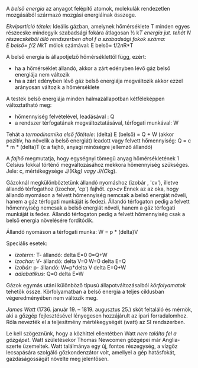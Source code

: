 A *belső energia* az anyagot felépítő atomok, molekulák rendezetlen mozgásából származó mozgási energiáinak összege. 

*Ekvipartíció tétele:*
Ideális gázban, amelynek hőmérséklete T minden egyes részecske mindegyik szabadsági fokára átlagosan ½ k*T  energia jut. tehát N részecskéből álló rendszerben ahol f a szabadsági fokok száma:  
E belső= f/2 *N*k*T mólok számával: E belső= f/2*n*R*T

A belső energia is állapotjelző hőmérséklettől függ, ezért:
- ha a hőmérséklet állandó, akkor a zárt edényben lévő gáz belső energiája nem változik
- ha a zárt edényben lévő gáz belső energiája megváltozik akkor ezzel arányosan változik a hőmérséklete

A testek belső energiája minden halmazállapotban kétféleképpen változtatható meg:
- hőmennyiség felvételével, leadásával : Q
- a rendszer térfogatának megváltoztatásával, térfogati munkával: W

Tehát a *termodinamika első főtétele*: (delta) E (belső) = Q + W (akkor pozitív, ha növelik a belső energiát)
leadott vagy felvett hőmennyiség: Q = c * m * (delta)T (c a fajhő, anyagi minőségre jellemző állandó)

A *fajhő* megmutatja, hogy egységnyi tömegű anyag hőmérsékletének 1 Celsius fokkal történő megváltozásához mekkora hőmennyiség szükséges. Jele: c, mértékegysége J/(K*kg) vagy J/(C*kg).

Gázoknál megkülönböztetünk állandó nyomáshoz (izobár , 'cv'), illetve állandó térfogathoz (izochor, 'cp') fajhőt. 
*cp>cv* 
Ennek az az oka, hogy állandó nyomáson a felvett hőmennyiség nemcsak a belső energiát növeli, hanem a gáz térfogati munkáját is fedezi. Állandó térfogaton pedig a felvett hőmennyiség nemcsak a belső energiát növeli, hanem a gáz térfogati munkáját is fedez. Állandó térfogaton pedig a felvett hőmennyiség csak a belső energia növelésére fordítódik.

Állandó nyomáson a térfogati munka: W = p * (delta)V

Speciális esetek:
- *izoterm:* T- állandó: delta E=0 0=Q+W
- *izochor:* V- állandó: delta V=0 W=0 delta E=Q
- *izobár:* p- állandó: W=p*delta V delta E=Q+W
- *adiabatikus:* Q=0 delta E=W

Gázok egymás utáni különböző típusú állapotváltozásaiból *körfolyamatok* tehetők össze. Körfolyamatban a belső energia a teljes ciklusban végeredményében nem változik meg.

*James Watt* (1736. január 19. – 1819. augusztus 25.) skót feltaláló és mérnök, aki a gőzgép fejlesztésével lényegesen hozzájárult az ipari forradalomhoz. Róla nevezték el a teljesítmény mértékegységét (watt) az SI rendszerben.

Le kell szögeznünk, hogy a közhittel ellentétben Watt *nem találta fel a gőzgépet*. Watt születésekor Thomas Newcomen gőzgépei már Anglia-szerte üzemeltek. Watt találmánya egy új, fontos részegység, a vízgőz lecsapására szolgáló gőzkondenzátor volt, amellyel a gép hatásfokát, gazdaságosságát növelte meg jelentősen.
